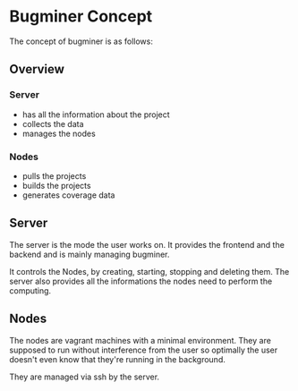 # Bugminer Concept

The concept of bugminer is as follows:

## Overview
### Server
- has all the information about the project
- collects the data
- manages the nodes

### Nodes
- pulls the projects
- builds the projects
- generates coverage data

## Server
The server is the mode the user works on. It provides the frontend and the
backend and is mainly managing bugminer.

It controls the Nodes, by creating, starting, stopping and deleting them.
The server also provides all the informations the nodes need to perform the computing.

## Nodes
The nodes are vagrant machines with a minimal environment. They are supposed to
run without interference from the user so optimally the user doesn't even know
that they're running in the background.

They are managed via ssh by the server.

